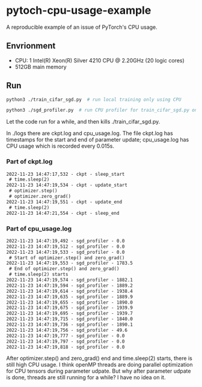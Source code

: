 # pytoch-cpu-usage-example
A reproducible example of an issue of PyTorch's CPU usage.

## Envrionment
- CPU: 1 Intel(R) Xeon(R) Silver 4210 CPU @ 2.20GHz (20 logic cores)
- 512GB main memory

## Run
```bash
python3 ./train_cifar_sgd.py  # run local training only using CPU

python3 ./sgd_profiler.py  # run CPU profiler for train_cifar_sgd.py on the same host
```

Let the code run for a while, and then kills ./train_cifar_sgd.py.

In ./logs there are ckpt.log and cpu_usage.log. The file ckpt.log has timestamps for the start and end of parameter update; cpu_usage.log has CPU usage which is recorded every 0.015s.

### Part of ckpt.log
```txt
2022-11-23 14:47:17,532 - ckpt - sleep_start
 # time.sleep(2)
2022-11-23 14:47:19,534 - ckpt - update_start
 # optimizer.step()
 # optimizer.zero_grad()
2022-11-23 14:47:19,551 - ckpt - update_end
 # time.sleep(2)
2022-11-23 14:47:21,554 - ckpt - sleep_end
```

### Part of cpu_usage.log
```txt
2022-11-23 14:47:19,492 - sgd_profiler - 0.0
2022-11-23 14:47:19,512 - sgd_profiler - 0.0
2022-11-23 14:47:19,533 - sgd_profiler - 0.0
 # Start of optimizer.step() and zero_grad()
2022-11-23 14:47:19,553 - sgd_profiler - 1783.5
 # End of optimizer.step() and zero_grad()
 # time.sleep(2) starts
2022-11-23 14:47:19,574 - sgd_profiler - 1882.1
2022-11-23 14:47:19,594 - sgd_profiler - 1889.2
2022-11-23 14:47:19,614 - sgd_profiler - 1938.4
2022-11-23 14:47:19,635 - sgd_profiler - 1889.9
2022-11-23 14:47:19,655 - sgd_profiler - 1890.0
2022-11-23 14:47:19,675 - sgd_profiler - 1939.9
2022-11-23 14:47:19,695 - sgd_profiler - 1939.7
2022-11-23 14:47:19,715 - sgd_profiler - 1840.0
2022-11-23 14:47:19,736 - sgd_profiler - 1890.1
2022-11-23 14:47:19,756 - sgd_profiler - 49.6
2022-11-23 14:47:19,777 - sgd_profiler - 0.0
2022-11-23 14:47:19,797 - sgd_profiler - 0.0
2022-11-23 14:47:19,818 - sgd_profiler - 0.0
```

After optimizer.step() and zero_grad() end and time.sleep(2) starts, there is still high CPU usage. I think openMP threads are doing parallel optimization for CPU tensors during parameter udpate. But why after parameter udpate is done, threads are still running for a while? I have no idea on it.
